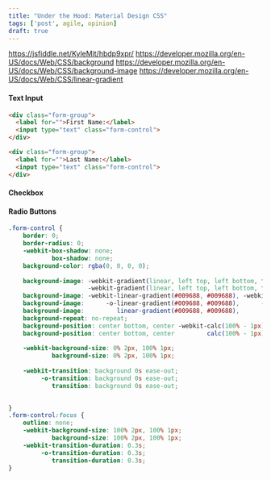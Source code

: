 ```yaml
---
title: "Under the Hood: Material Design CSS"
tags: ['post', agile, opinion]
draft: true
---
```



https://jsfiddle.net/KyleMit/hbdp9xpr/
https://developer.mozilla.org/en-US/docs/Web/CSS/background
https://developer.mozilla.org/en-US/docs/Web/CSS/background-image
https://developer.mozilla.org/en-US/docs/Web/CSS/linear-gradient

#### Text Input

```html
<div class="form-group">
  <label for="">First Name:</label>
  <input type="text" class="form-control">
</div>

<div class="form-group">
  <label for="">Last Name:</label>
  <input type="text" class="form-control">
</div>
```


#### Checkbox



#### Radio Buttons

```css
.form-control {
    border: 0;
    border-radius: 0;
    -webkit-box-shadow: none;
            box-shadow: none;
    background-color: rgba(0, 0, 0, 0);
    
    background-image: -webkit-gradient(linear, left top, left bottom, from(#009688), to(#009688)),
                      -webkit-gradient(linear, left top, left bottom, from(#D2D2D2), to(#D2D2D2));
    background-image: -webkit-linear-gradient(#009688, #009688), -webkit-linear-gradient(#D2D2D2, #D2D2D2);
    background-image:      -o-linear-gradient(#009688, #009688),      -o-linear-gradient(#D2D2D2, #D2D2D2);
    background-image:         linear-gradient(#009688, #009688),         linear-gradient(#D2D2D2, #D2D2D2);
    background-repeat: no-repeat;
    background-position: center bottom, center -webkit-calc(100% - 1px);
    background-position: center bottom, center         calc(100% - 1px);
    
    -webkit-background-size: 0% 2px, 100% 1px;
            background-size: 0% 2px, 100% 1px;
    
    -webkit-transition: background 0s ease-out;
         -o-transition: background 0s ease-out;
            transition: background 0s ease-out;         

    
}
.form-control:focus {
    outline: none;
    -webkit-background-size: 100% 2px, 100% 1px;
            background-size: 100% 2px, 100% 1px;
    -webkit-transition-duration: 0.3s;
         -o-transition-duration: 0.3s;
            transition-duration: 0.3s;
}
```
